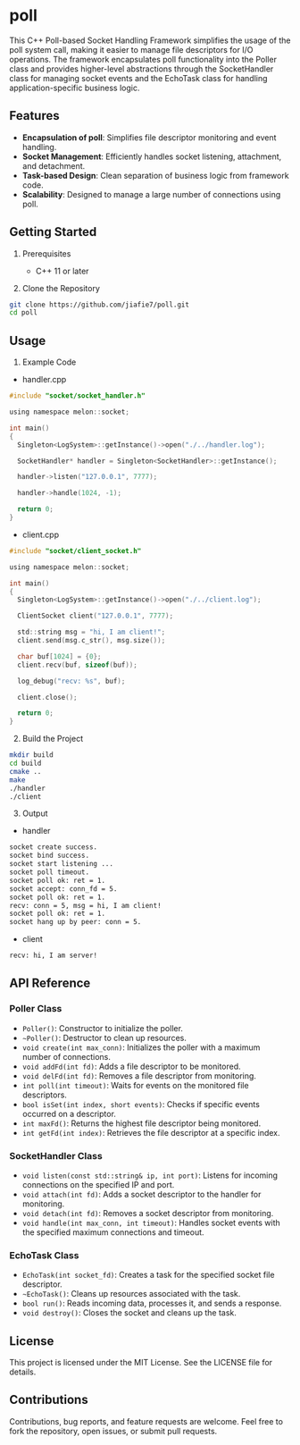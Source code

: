 # poll

This C++ Poll-based Socket Handling Framework simplifies the usage of the poll system call, making it easier to manage file descriptors for I/O operations. The framework encapsulates poll functionality into the Poller class and provides higher-level abstractions through the SocketHandler class for managing socket events and the EchoTask class for handling application-specific business logic.

## Features

- **Encapsulation of poll**: Simplifies file descriptor monitoring and event handling.
- **Socket Management**: Efficiently handles socket listening, attachment, and detachment.
- **Task-based Design**: Clean separation of business logic from framework code.
- **Scalability**: Designed to manage a large number of connections using poll.

## Getting Started

1. Prerequisites

   - C++ 11 or later

2. Clone the Repository

```bash
git clone https://github.com/jiafie7/poll.git
cd poll
```

## Usage

1. Example Code

- handler.cpp

```c
#include "socket/socket_handler.h"

using namespace melon::socket;

int main()
{
  Singleton<LogSystem>::getInstance()->open("./../handler.log");

  SocketHandler* handler = Singleton<SocketHandler>::getInstance();

  handler->listen("127.0.0.1", 7777);

  handler->handle(1024, -1);

  return 0;
}
```

- client.cpp

```c
#include "socket/client_socket.h"

using namespace melon::socket;

int main()
{
  Singleton<LogSystem>::getInstance()->open("./../client.log");

  ClientSocket client("127.0.0.1", 7777);

  std::string msg = "hi, I am client!";
  client.send(msg.c_str(), msg.size());

  char buf[1024] = {0};
  client.recv(buf, sizeof(buf));

  log_debug("recv: %s", buf);

  client.close();

  return 0;
}
```

2. Build the Project

```bash
mkdir build
cd build
cmake ..
make
./handler
./client
```

3. Output

- handler

```bash
socket create success.
socket bind success.
socket start listening ...
socket poll timeout.
socket poll ok: ret = 1.
socket accept: conn_fd = 5.
socket poll ok: ret = 1.
recv: conn = 5, msg = hi, I am client!
socket poll ok: ret = 1.
socket hang up by peer: conn = 5.
```

- client

```bash
recv: hi, I am server!
```

## API Reference

### Poller Class

- `Poller()`: Constructor to initialize the poller.
- `~Poller()`: Destructor to clean up resources.
- `void create(int max_conn)`: Initializes the poller with a maximum number of connections.
- `void addFd(int fd)`: Adds a file descriptor to be monitored.
- `void delFd(int fd)`: Removes a file descriptor from monitoring.
- `int poll(int timeout)`: Waits for events on the monitored file descriptors.
- `bool isSet(int index, short events)`: Checks if specific events occurred on a descriptor.
- `int maxFd()`: Returns the highest file descriptor being monitored.
- `int getFd(int index)`: Retrieves the file descriptor at a specific index.

### SocketHandler Class

- `void listen(const std::string& ip, int port)`: Listens for incoming connections on the specified IP and port.
- `void attach(int fd)`: Adds a socket descriptor to the handler for monitoring.
- `void detach(int fd)`: Removes a socket descriptor from monitoring.
- `void handle(int max_conn, int timeout)`: Handles socket events with the specified maximum connections and timeout.

### EchoTask Class

- `EchoTask(int socket_fd)`: Creates a task for the specified socket file descriptor.
- `~EchoTask()`: Cleans up resources associated with the task.
- `bool run()`: Reads incoming data, processes it, and sends a response.
- `void destroy()`: Closes the socket and cleans up the task.

## License

This project is licensed under the MIT License. See the LICENSE file for details.

## Contributions

Contributions, bug reports, and feature requests are welcome. Feel free to fork the repository, open issues, or submit pull requests.
